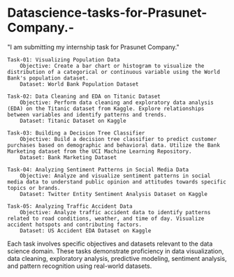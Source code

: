 # Datascience-tasks-for-Prasunet-Company.-
"I am submitting my internship task for Prasunet Company."
    
    
    Task-01: Visualizing Population Data
        Objective: Create a bar chart or histogram to visualize the distribution of a categorical or continuous variable using the World Bank's population dataset.
        Dataset: World Bank Population Dataset

    Task-02: Data Cleaning and EDA on Titanic Dataset
        Objective: Perform data cleaning and exploratory data analysis (EDA) on the Titanic dataset from Kaggle. Explore relationships between variables and identify patterns and trends.
        Dataset: Titanic Dataset on Kaggle

    Task-03: Building a Decision Tree Classifier
        Objective: Build a decision tree classifier to predict customer purchases based on demographic and behavioral data. Utilize the Bank Marketing dataset from the UCI Machine Learning Repository.
        Dataset: Bank Marketing Dataset

    Task-04: Analyzing Sentiment Patterns in Social Media Data
        Objective: Analyze and visualize sentiment patterns in social media data to understand public opinion and attitudes towards specific topics or brands.
        Dataset: Twitter Entity Sentiment Analysis Dataset on Kaggle

    Task-05: Analyzing Traffic Accident Data
        Objective: Analyze traffic accident data to identify patterns related to road conditions, weather, and time of day. Visualize accident hotspots and contributing factors.
        Dataset: US Accident EDA Dataset on Kaggle

Each task involves specific objectives and datasets relevant to the data science domain. These tasks demonstrate proficiency in data visualization, data cleaning, exploratory analysis, predictive modeling, sentiment analysis, and pattern recognition using real-world datasets.
